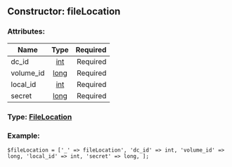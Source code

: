 ## Constructor: fileLocation  

### Attributes:

| Name     |    Type       | Required |
|----------|:-------------:|---------:|
|dc\_id|[int](../types/int.md) | Required|
|volume\_id|[long](../types/long.md) | Required|
|local\_id|[int](../types/int.md) | Required|
|secret|[long](../types/long.md) | Required|


### Type: [FileLocation](../types/FileLocation.md)

### Example:


```
$fileLocation = ['_' => fileLocation', 'dc_id' => int, 'volume_id' => long, 'local_id' => int, 'secret' => long, ];
```